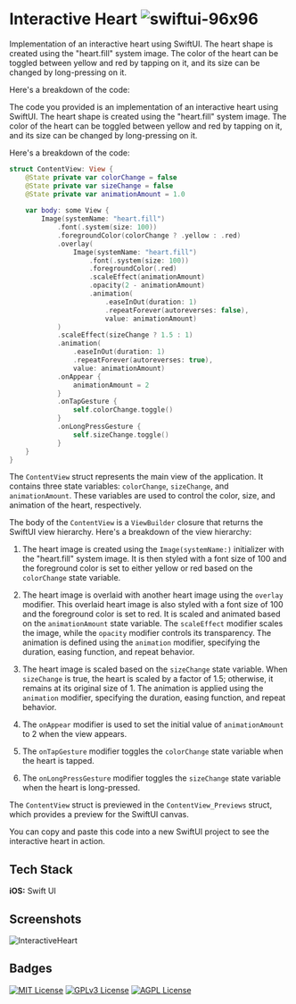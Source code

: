 
# Interactive Heart ![swiftui-96x96](https://github.com/JJkip/InteractiveHeart/assets/2306651/f37c2671-a103-4a38-9d2a-30534c6cf863)

Implementation of an interactive heart using SwiftUI. The heart shape is created using the "heart.fill" system image. The color of the heart can be toggled between yellow and red by tapping on it, and its size can be changed by long-pressing on it.

Here's a breakdown of the code:

The code you provided is an implementation of an interactive heart using SwiftUI. The heart shape is created using the "heart.fill" system image. The color of the heart can be toggled between yellow and red by tapping on it, and its size can be changed by long-pressing on it.

Here's a breakdown of the code:

```swift
struct ContentView: View {
    @State private var colorChange = false
    @State private var sizeChange = false
    @State private var animationAmount = 1.0
    
    var body: some View {
        Image(systemName: "heart.fill")
            .font(.system(size: 100))
            .foregroundColor(colorChange ? .yellow : .red)
            .overlay(
                Image(systemName: "heart.fill")
                    .font(.system(size: 100))
                    .foregroundColor(.red)
                    .scaleEffect(animationAmount)
                    .opacity(2 - animationAmount)
                    .animation(
                        .easeInOut(duration: 1)
                        .repeatForever(autoreverses: false),
                        value: animationAmount)
            )
            .scaleEffect(sizeChange ? 1.5 : 1)
            .animation(
                .easeInOut(duration: 1)
                .repeatForever(autoreverses: true),
                value: animationAmount)
            .onAppear {
                animationAmount = 2
            }
            .onTapGesture {
                self.colorChange.toggle()
            }
            .onLongPressGesture {
                self.sizeChange.toggle()
            }
    }
}
```

The `ContentView` struct represents the main view of the application. It contains three state variables: `colorChange`, `sizeChange`, and `animationAmount`. These variables are used to control the color, size, and animation of the heart, respectively.

The body of the `ContentView` is a `ViewBuilder` closure that returns the SwiftUI view hierarchy. Here's a breakdown of the view hierarchy:

1. The heart image is created using the `Image(systemName:)` initializer with the "heart.fill" system image. It is then styled with a font size of 100 and the foreground color is set to either yellow or red based on the `colorChange` state variable.

2. The heart image is overlaid with another heart image using the `overlay` modifier. This overlaid heart image is also styled with a font size of 100 and the foreground color is set to red. It is scaled and animated based on the `animationAmount` state variable. The `scaleEffect` modifier scales the image, while the `opacity` modifier controls its transparency. The animation is defined using the `animation` modifier, specifying the duration, easing function, and repeat behavior.

3. The heart image is scaled based on the `sizeChange` state variable. When `sizeChange` is true, the heart is scaled by a factor of 1.5; otherwise, it remains at its original size of 1. The animation is applied using the `animation` modifier, specifying the duration, easing function, and repeat behavior.

4. The `onAppear` modifier is used to set the initial value of `animationAmount` to 2 when the view appears.

5. The `onTapGesture` modifier toggles the `colorChange` state variable when the heart is tapped.

6. The `onLongPressGesture` modifier toggles the `sizeChange` state variable when the heart is long-pressed.

The `ContentView` struct is previewed in the `ContentView_Previews` struct, which provides a preview for the SwiftUI canvas.

You can copy and paste this code into a new SwiftUI project to see the interactive heart in action.


## Tech Stack

**iOS:** Swift UI




## Screenshots

![InteractiveHeart](https://github.com/JJkip/InteractiveHeart/assets/2306651/27923ad5-db32-4ee7-b1df-f67a2274b351)


## Badges



[![MIT License](https://img.shields.io/badge/License-MIT-green.svg)](https://choosealicense.com/licenses/mit/)
[![GPLv3 License](https://img.shields.io/badge/License-GPL%20v3-yellow.svg)](https://opensource.org/licenses/)
[![AGPL License](https://img.shields.io/badge/license-AGPL-blue.svg)](http://www.gnu.org/licenses/agpl-3.0)


